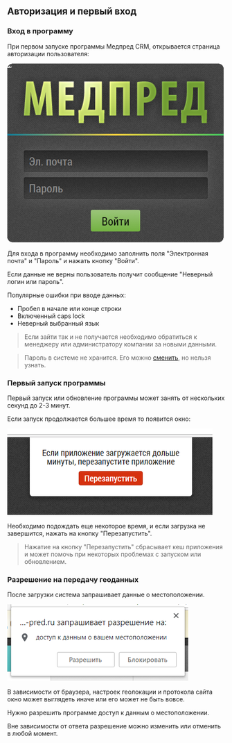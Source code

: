 ## Авторизация и первый вход

### Вход в программу

При первом запуске программы Медпред CRM, открывается страница авторизации пользователя:

![](../images/common-start.png)

Для входа в программу необходимо заполнить поля "Электронная почта" и "Пароль" и нажать кнопку "Войти".

Если данные не верны пользователь получит сообщение "Неверный логин или пароль".

Популярные ошибки при вводе данных:
- Пробел в начале или конце строки
- Включенный caps lock
- Неверный выбранный язык

> Если зайти так и не получается необходимо обратиться к менеджеру или администратору компании за новыми данными.

> Пароль в системе не хранится. Его можно [сменить](accounts-user-password.md), но нельзя узнать.

### Первый запуск программы

Первый запуск или обновление программы может занять от нескольких секунд до 2-3 минут.

Если запуск продолжается большее время то появится окно:

![](../images/common-start-long.png)

Необходимо подождать еще некоторое время, и если загрузка не завершится, нажать на кнопку "Перезапустить".

> Нажатие на кнопку "Перезапустить" сбрасывает кеш приложения и может помочь при некоторых проблемах с запуском или обновлением.

### Разрешение на передачу геоданных

После загрузки система запрашивает данные о местоположении.

![](../images/common-start-location.png)

В зависимости от браузера, настроек геолокации и протокола сайта окно может выглядеть иначе или его может не быть вовсе.

Нужно разрешить программе доступ к данным о местоположении.

Вне зависимости от ответа разрешение можно изменить или отменить в любой момент.
